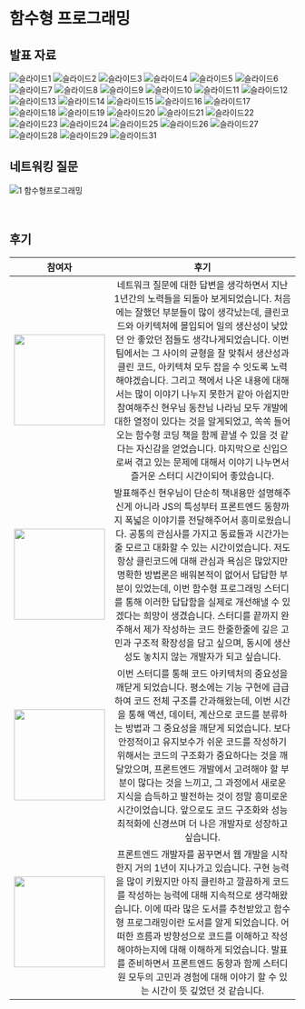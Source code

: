# 함수형 프로그래밍

## 발표 자료

![슬라이드1](https://github.com/chhw130/Fn-Programming-Record/assets/116826162/22f5cf4a-49f1-4adf-a87f-31ab16590347)
![슬라이드2](https://github.com/chhw130/Fn-Programming-Record/assets/116826162/5bca83cc-248f-40fc-9d32-a2b843e8069b)
![슬라이드3](https://github.com/chhw130/Fn-Programming-Record/assets/116826162/5a110d45-0217-48ef-98d2-28924d005980)
![슬라이드4](https://github.com/chhw130/Fn-Programming-Record/assets/116826162/2d7710a0-9c06-49cd-9c9f-4b76845e4db5)
![슬라이드5](https://github.com/chhw130/Fn-Programming-Record/assets/116826162/a4fda199-0756-436a-b499-e259b96c2b3f)
![슬라이드6](https://github.com/chhw130/Fn-Programming-Record/assets/116826162/de0a6aab-b9b4-4558-b30c-b2a365f1c67a)
![슬라이드7](https://github.com/chhw130/Fn-Programming-Record/assets/116826162/8975b59d-cd4f-42f6-b8c9-a624ca8342ca)
![슬라이드8](https://github.com/chhw130/Fn-Programming-Record/assets/116826162/9e753cca-74f3-4ece-8cbf-a51409fab6c2)
![슬라이드9](https://github.com/chhw130/Fn-Programming-Record/assets/116826162/55b92567-d21d-439e-8df8-ddec3f3a0890)
![슬라이드10](https://github.com/chhw130/Fn-Programming-Record/assets/116826162/915a454a-dd42-481f-bd83-b1df0cab5ee7)
![슬라이드11](https://github.com/chhw130/Fn-Programming-Record/assets/116826162/a6b6df49-1a7f-4216-bd14-c67144e87229)
![슬라이드12](https://github.com/chhw130/Fn-Programming-Record/assets/116826162/a4404d57-918d-4abf-85d8-5433da952317)
![슬라이드13](https://github.com/chhw130/Fn-Programming-Record/assets/116826162/60cdace5-7460-4637-b9b0-7b12a7c1c63d)
![슬라이드14](https://github.com/chhw130/Fn-Programming-Record/assets/116826162/398d279d-3c31-4fc9-a555-62697b792f52)
![슬라이드15](https://github.com/chhw130/Fn-Programming-Record/assets/116826162/9c91ab62-e37a-43b0-95e2-b38c03bbbb50)
![슬라이드16](https://github.com/chhw130/Fn-Programming-Record/assets/116826162/486f0d49-271a-4ab9-8ad1-2182eff18b71)
![슬라이드17](https://github.com/chhw130/Fn-Programming-Record/assets/116826162/fb554af2-71f4-4a99-a498-17c1bfe7d5c4)
![슬라이드18](https://github.com/chhw130/Fn-Programming-Record/assets/116826162/d6f3080d-2af1-486a-80e1-837d0044a9a1)
![슬라이드19](https://github.com/chhw130/Fn-Programming-Record/assets/116826162/6d4ca28b-b99d-40c7-874e-5939164eec1e)
![슬라이드20](https://github.com/chhw130/Fn-Programming-Record/assets/116826162/a60666cb-de9e-4dfe-befd-a90cf9e157c9)
![슬라이드21](https://github.com/chhw130/Fn-Programming-Record/assets/116826162/88b99022-5e8f-4b2c-a641-101a1dfd7256)
![슬라이드22](https://github.com/chhw130/Fn-Programming-Record/assets/116826162/36b4e6f2-ea86-40e4-a6d0-ab06c5872bed)
![슬라이드23](https://github.com/chhw130/Fn-Programming-Record/assets/116826162/0cdf3df4-8e9d-4f2d-96ad-858e0f8b0eba)
![슬라이드24](https://github.com/chhw130/Fn-Programming-Record/assets/116826162/9fb993a4-4fd4-4044-aea5-9c0c3154fd58)
![슬라이드25](https://github.com/chhw130/Fn-Programming-Record/assets/116826162/7f46504c-261c-4e05-93db-38478f2e4533)
![슬라이드26](https://github.com/chhw130/Fn-Programming-Record/assets/116826162/1ec27c28-f871-479d-a674-904838b2ca55)
![슬라이드27](https://github.com/chhw130/Fn-Programming-Record/assets/116826162/d97944d4-b279-44e3-9ca0-6b8f15d58d4f)
![슬라이드28](https://github.com/chhw130/Fn-Programming-Record/assets/116826162/07081b37-5b84-43a5-a8c0-9318e43ba27e)
![슬라이드29](https://github.com/chhw130/Fn-Programming-Record/assets/116826162/a8e1618c-09ec-4ede-9412-eba81cfe29d3)
![슬라이드31](https://github.com/chhw130/Fn-Programming-Record/assets/116826162/660e44de-c662-4902-b9ff-f3176d71aace)

## 네트워킹 질문

![1  함수형프로그래밍](https://github.com/chhw130/Fn-Programming-Record/assets/116826162/fc58a84b-58ee-4ad5-a32b-cbe34ea6c4ab)

<br/>

## 후기

|                                                                              참여자                                                                               |                                                                                                                                                                                                                                                                                                                                       후기                                                                                                                                                                                                                                                                                                                                       |
| :---------------------------------------------------------------------------------------------------------------------------------------------------------------: | :------------------------------------------------------------------------------------------------------------------------------------------------------------------------------------------------------------------------------------------------------------------------------------------------------------------------------------------------------------------------------------------------------------------------------------------------------------------------------------------------------------------------------------------------------------------------------------------------------------------------------------------------------------------------------: |
|                           [<img width="160px" src="https://avatars.githubusercontent.com/u/2849255?v=4" />](https://github.com/mg5566)                            | 네트워크 질문에 대한 답변을 생각하면서 지난 1년간의 노력들을 되돌아 보게되었습니다. 처음에는 잘했던 부분들이 많이 생각났는데, 클린코드와 아키텍처에 몰입되어 일의 생산성이 낮았던 안 좋았던 점들도 생각나게되었습니다. 이번 팀에서는 그 사이의 균형을 잘 맞춰서 생산성과 클린 코드, 아키텍쳐 모두 잡을 수 잇도록 노력해야겠습니다. 그리고 책에서 나온 내용에 대해서는 많이 이야기 나누지 못한거 같아 아쉽지만 참여해주신 현우님 동찬님 나라님 모두 개발에 대한 열정이 있다는 것을 알게되었고, 쏙쏙 들어오는 함수형 코딩 책을 함께 끝낼 수 있을 것 같다는 자신감을 얻었습니다. 마지막으로 신입으로써 겪고 있는 문제에 대해서 이야기 나누면서 즐거운 스터디 시간이되어 좋았습니다. |
|                         [<img width="160px" src="https://avatars.githubusercontent.com/u/109333130?v=4" />](https://github.com/chanshin0)                         | 발표해주신 현우님이 단순히 책내용만 설명해주신게 아니라 JS의 특성부터 프론트엔드 동향까지 폭넓은 이야기를 전달해주어서 흥미로웠습니다. 공통의 관심사를 가지고 동료들과 시간가는 줄 모르고 대화할 수 있는 시간이었습니다. 저도 항상 클린코드에 대해 관심과 욕심은 많았지만 명확한 방법론은 배워본적이 없어서 답답한 부분이 있었는데, 이번 함수형 프로그래밍 스터디를 통해 이러한 답답함을 실제로 개선해낼 수 있겠다는 희망이 생겼습니다. 스터디를 끝까지 완주해서 제가 작성하는 코드 한줄한줄에 깊은 고민과 구조적 확장성을 담고 싶으며, 동시에 생산성도 놓치지 않는 개발자가 되고 싶습니다. |
|                          [<img width="160px" src="https://avatars.githubusercontent.com/u/70143350?v=4" />](https://github.com/nara9709)                          |                                                            이번 스터디를 통해 코드 아키텍처의 중요성을 깨닫게 되었습니다. 평소에는 기능 구현에 급급하여 코드 전체 구조를 간과해왔는데, 이번 시간을 통해 액션, 데이터, 계산으로 코드를 분류하는 방법과 그 중요성을 깨닫게 되었습니다. 보다 안정적이고 유지보수가 쉬운 코드를 작성하기 위해서는 코드의 구조화가 중요하다는 것을 깨달았으며, 프론트엔드 개발에서 고려해야 할 부분이 많다는 것을 느끼고, 그 과정에서 새로운 지식을 습득하고 발전하는 것이 정말 흥미로운 시간이었습니다. 앞으로도 코드 구조화와 성능 최적화에 신경쓰며 더 나은 개발자로 성장하고 싶습니다.                                                            |
| [<img width="160px" src="https://user-images.githubusercontent.com/116826162/236803962-73ff1ba3-63cf-46c7-93f9-22282f6f0746.jpeg" />](https://github.com/chhw130) |                                                                                               프론트엔드 개발자를 꿈꾸면서 웹 개발을 시작한지 거의 1년이 지나가고 있습니다. 구현 능력을 많이 키웠지만 아직 클린하고 깔끔하게 코드를 작성하는 능력에 대해 지속적으로 생각해왔습니다. 이에 따라 많은 도서를 추천받았고 함수형 프로그래밍이란 도서를 알게 되었습니다. 어떠한 흐름과 방향성으로 코드를 이해하고 작성해야하는지에 대해 이해하게 되었습니다. 발표를 준비하면서 프론트엔드 동향과 함께 스터디원 모두의 고민과 경험에 대해 이야기 할 수 있는 시간이 뜻 깊었던 것 같습니다.                                                                                               |

